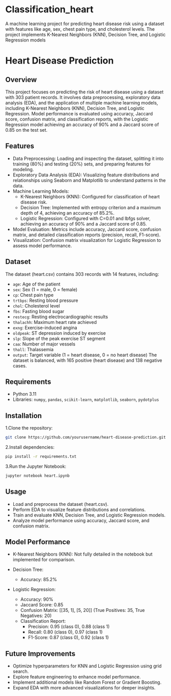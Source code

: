 # Classification_heart
A machine learning project for predicting heart disease risk using a dataset with features like age, sex, chest pain type, and cholesterol levels. The project implements K-Nearest Neighbors (KNN), Decision Tree, and Logistic Regression models
# Heart Disease Prediction
## Overview
This project focuses on predicting the risk of heart disease using a dataset with 303 patient records. It involves data preprocessing, exploratory data analysis (EDA), and the application of multiple machine learning models, including K-Nearest Neighbors (KNN), Decision Tree, and Logistic Regression. Model performance is evaluated using accuracy, Jaccard score, confusion matrix, and classification reports, with the Logistic Regression model achieving an accuracy of 90% and a Jaccard score of 0.85 on the test set.

## Features
- Data Preprocessing: Loading and inspecting the dataset, splitting it into training (80%) and testing (20%) sets, and preparing features for modeling.
- Exploratory Data Analysis (EDA): Visualizing feature distributions and relationships using Seaborn and Matplotlib to understand patterns in the data.
- Machine Learning Models:
    - K-Nearest Neighbors (KNN): Configured for classification of heart disease risk.
    - Decision Tree: Implemented with entropy criterion and a maximum depth of 4, achieving an accuracy of 85.2%.
    - Logistic Regression: Configured with C=0.01 and lbfgs solver, achieving an accuracy of 90% and a Jaccard score of 0.85.
- Model Evaluation: Metrics include accuracy, Jaccard score, confusion matrix, and detailed classification reports (precision, recall, F1-score).
- Visualization: Confusion matrix visualization for Logistic Regression to assess model performance.

## Dataset
The dataset (heart.csv) contains 303 records with 14 features, including:

- `age`: Age of the patient
- `sex`: Sex (1 = male, 0 = female)
- `cp`: Chest pain type
- `trtbps`: Resting blood pressure
- `chol`: Cholesterol level
- `fbs`: Fasting blood sugar
- `restecg`: Resting electrocardiographic results
- `thalachh`: Maximum heart rate achieved
- `exng`: Exercise-induced angina
- `oldpeak`: ST depression induced by exercise
- `slp`: Slope of the peak exercise ST segment
- `caa`: Number of major vessels
- `thall`: Thalassemia
- `output`: Target variable (1 = heart disease, 0 = no heart disease)
The dataset is balanced, with 165 positive (heart disease) and 138 negative cases.

## Requirements
- Python 3.11
- Libraries: `numpy`, `pandas`, `scikit-learn`, `matplotlib`, `seaborn`, `pydotplus`

## Installation

1.Clone the repository:
```bash
git clone https://github.com/yourusername/heart-disease-prediction.git
```
2.Install dependencies:
```bash
pip install -r requirements.txt
```

3.Run the Jupyter Notebook:
```bash
jupyter notebook heart.ipynb
```
## Usage
- Load and preprocess the dataset (heart.csv).
- Perform EDA to visualize feature distributions and correlations.
- Train and evaluate KNN, Decision Tree, and Logistic Regression models.
- Analyze model performance using accuracy, Jaccard score, and confusion matrix.

## Model Performance
- K-Nearest Neighbors (KNN): Not fully detailed in the notebook but implemented for comparison.
- Decision Tree:
    - Accuracy: 85.2%


- Logistic Regression:
  - Accuracy: 90%
  - Jaccard Score: 0.85
  - Confusion Matrix: [[35, 1], [5, 20]] (True Positives: 35, True Negatives: 20)
  - Classification Report:
    - Precision: 0.95 (class 0), 0.88 (class 1)
    - Recall: 0.80 (class 0), 0.97 (class 1)
    - F1-Score: 0.87 (class 0), 0.92 (class 1)

## Future Improvements
- Optimize hyperparameters for KNN and Logistic Regression using grid search.
- Explore feature engineering to enhance model performance.
- Implement additional models like Random Forest or Gradient Boosting.
- Expand EDA with more advanced visualizations for deeper insights.
